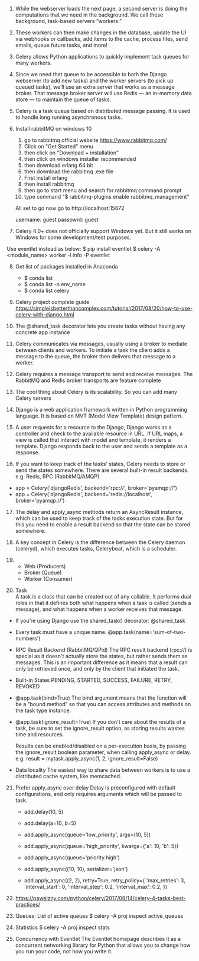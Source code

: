 1. While the webserver loads the next page, a second server is doing the computations that we need in the background.
We call these background, task-based servers “workers.”

2. These workers can then make changes in the database, update the UI via webhooks or callbacks, add items to the cache, process files, send emails, queue future tasks, and more!

3. Celery allows Python applications to quickly implement task queues for many workers.

4. Since we need that queue to be accessible to both the Django webserver (to add new tasks) and the worker servers (to pick up queued tasks), we’ll use an extra server that works as a message broker.
That message broker server will use Redis — an in-memory data store — to maintain the queue of tasks.

5. Celery is a task queue based on distributed message passing. It is used to handle long running asynchronous tasks.

6. Install rabbitMQ on windows 10 <br>
	1. go to rabbitmq official website https://www.rabbitmq.com/
	2. Click on "Get Started" menu
	3. then click on "Download + installation"
	4. then click on windows installer recommended 
	5. then download erlang 64 bit
	6. then download the rabbitmq .exe file
	7. First install erlang 
	8. then install rabbitmq
	9. then go to start menu and search for rabbitmq command prompt
	10. type command "$ rabbitmq-plugins enable rabbitmq_management"

	All set to go now go to http://localhost:15672

	username: guest
	passowrd: guest 


7. Celery 4.0+ does not officially support Windows yet. But it still works on Windows for some development/test purposes.

Use eventlet instead as below:
	$ pip install eventlet
	$ celery -A <module_name> worker -l info -P eventlet

8. Get list of packages installed in Anaconda
	* $ conda list
	* $ conda list -n env_name
	* $ conda list celery

9. Celery project complete guide
https://simpleisbetterthancomplex.com/tutorial/2017/08/20/how-to-use-celery-with-django.html

10. The @shared_task decorator lets you create tasks without having any concrete app instance

11. Celery communicates via messages, usually using a broker to mediate between clients and workers. To initiate a task the client adds a message to the queue, the broker then delivers that message to a worker.

12. Celery requires a message transport to send and receive messages. The RabbitMQ and Redis broker transports are feature complete

13. The cool thing about Celery is its scalability. So you can add many Celery servers

14. Django is a web application framework written in Python programming language. It is based on MVT (Model View Template) design pattern.

15. A user requests for a resource to the Django, Django works as a controller and check to the available resource in URL.
If URL maps, a view is called that interact with model and template, it renders a template.
Django responds back to the user and sends a template as a response.

16. If you want to keep track of the tasks’ states, Celery needs to store or send the states somewhere. There are several built-in result backends. e.g. Redis, RPC (RabbitMQ/AMQP)
* app = Celery('djangoRedis', backend='rpc://', broker='pyamqp://')
* app = Celery('djangoRedis', backend='redis://localhost', broker='pyamqp://')

17. The delay and apply_async methods return an AsyncResult instance, which can be used to keep track of the tasks execution state. But for this you need to enable a result backend so that the state can be stored somewhere.

18. A key concept in Celery is the difference between the Celery daemon (celeryd), which executes tasks, Celerybeat, which is a scheduler.

19.	* Web (Producers)
	* Broker (Queue)
	* Worker (Consumer)

20. Task <br>
A task is a class that can be created out of any callable. It performs dual roles in that it defines both what happens when a task is called (sends a message), and what happens when a worker receives that message.
* If you’re using Django use the shared_task() decorator:  	@shared_task
* Every task must have a unique name.				@app.task(name='sum-of-two-numbers')
* RPC Result Backend (RabbitMQ/QPid) 
	The RPC result backend (rpc://) is special as it doesn't actually store the states, but rather sends them as messages. This is an important difference as it means that a result can only be retrieved once, and only by the client that initiated the task.
* Built-in States
	PENDING, STARTED, SUCCESS, FAILURE, RETRY, REVOKED
* @app.task(bind=True)
	The bind argument means that the function will be a “bound method” so that you can access attributes and methods on the task type instance.
* @app.task(ignore_result=True)
	If you don't care about the results of a task, be sure to set the ignore_result option, as storing results wastes time and resources.

	Results can be enabled/disabled on a per-execution basis, by passing the ignore_result boolean parameter, when calling apply_async or delay. 
	e.g. result = mytask.apply_async(1, 2, ignore_result=False)
* Data locality
	The easiest way to share data between workers is to use a distributed cache system, like memcached.

21. Prefer apply_async over delay
	Delay is preconfigured with default configurations, and only requires arguments which will be passed to task.
	* add.delay(10, 5)
	* add.delay(a=10, b=5)

	* add.apply_async(queue='low_priority', args=(10, 5))
	* add.apply_async(queue='high_priority', kwargs={'a': 10, 'b': 5})
	* add.apply_async(queue='priority.high')
	* add.apply_async((10, 10), serializer='json')
	* add.apply_async((2, 2), retry=True, retry_policy={
							'max_retries': 3,
							'interval_start': 0,
							'interval_step': 0.2,
							'interval_max': 0.2,
							})

22. https://pawelzny.com/python/celery/2017/08/14/celery-4-tasks-best-practices/

23. Queues: List of active queues
	$ celery -A proj inspect active_queues

24. Statistics
	$ celery -A proj inspect stats

25. Concurrency with Eventlet
	The Eventlet homepage describes it as a concurrent networking library for Python that allows you to change how you run your code, not how you write it.